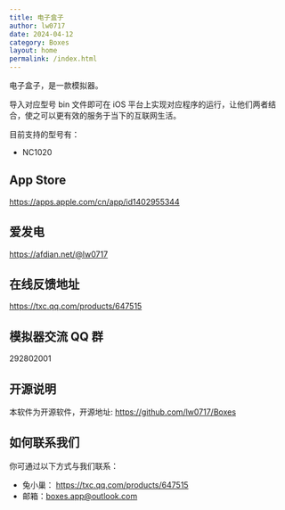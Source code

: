 ```yaml
---
title: 电子盒子
author: lw0717
date: 2024-04-12
category: Boxes
layout: home
permalink: /index.html
---
```


电子盒子，是一款模拟器。

导入对应型号 bin 文件即可在 iOS 平台上实现对应程序的运行，让他们两者结合，使之可以更有效的服务于当下的互联网生活。

目前支持的型号有：

- NC1020

## App Store

<https://apps.apple.com/cn/app/id1402955344>

## 爱发电

<https://afdian.net/@lw0717>

## 在线反馈地址

<https://txc.qq.com/products/647515>

## 模拟器交流 QQ 群

292802001

## 开源说明

本软件为开源软件，开源地址: <https://github.com/lw0717/Boxes>

## 如何联系我们

你可通过以下方式与我们联系：

- 兔小巢： <https://txc.qq.com/products/647515>
- 邮箱：<boxes.app@outlook.com>
